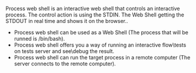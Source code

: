 Process web shell is an interactive web shell that controls an interactive process.
The control action is using the STDIN.
The Web Shell getting the STDOUT in real time and shows it on the browser..

* Process web shell can be used as a Web Shell (The process that will be runned is /bin/bash).
* Process web shell offers you a way of running an interactive flow\tests on tests server and see\debug the result.
* Process web shell can run the target process in a remote computer (The server connects to the remote computer).
